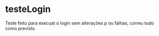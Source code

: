 # testeLogin
Teste feito para execuat o login sem alterações p ou falhas, correu tudo como previsto.

